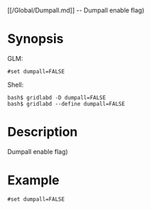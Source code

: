 [[/Global/Dumpall.md]] -- Dumpall enable flag)

# Synopsis
GLM:
~~~
#set dumpall=FALSE
~~~
Shell:
~~~
bash$ gridlabd -D dumpall=FALSE
bash$ gridlabd --define dumpall=FALSE
~~~

# Description

Dumpall enable flag)

# Example

~~~
#set dumpall=FALSE
~~~
